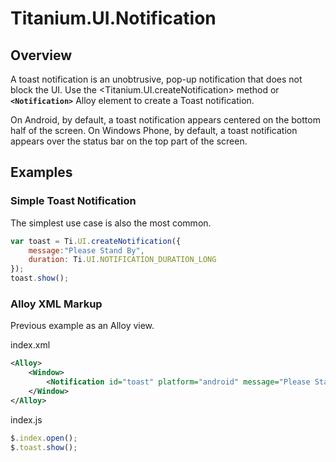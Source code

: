 # Titanium.UI.Notification

<TypeHeader/>

## Overview

A toast notification is an unobtrusive, pop-up notification that does not
block the UI. Use the <Titanium.UI.createNotification> method or **`<Notification>`** Alloy element 
to create a Toast notification.

On Android, by default, a toast notification appears centered on the bottom half of the screen.
On Windows Phone, by default, a toast notification appears over the status bar on the top part
of the screen.

## Examples

### Simple Toast Notification

The simplest use case is also the most common.

``` js
var toast = Ti.UI.createNotification({
    message:"Please Stand By",
    duration: Ti.UI.NOTIFICATION_DURATION_LONG
});
toast.show();
```


### Alloy XML Markup

Previous example as an Alloy view.

index.xml
``` xml
<Alloy>
    <Window>
        <Notification id="toast" platform="android" message="Please Stand By" duration="Ti.UI.NOTIFICATION_DURATION_LONG" />
    </Window>
</Alloy>
```

index.js
``` js
$.index.open();
$.toast.show();
```


<ApiDocs/>
